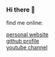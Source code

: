 ### Hi there 👋
<div class="row">
    <div class="col-12">
        <p class="display-3">find me online:</p>
    </div>
    <div class="col-sm link-wrapper">
        <a href = "http://www.liamosler.ca" class="display-4">personal website</a>
    </div>
    <div class="col-sm link-wrapper">
        <a class="display-4" href= "https://github.com/LiamOsler">github profile</a>
    </div>
    <div class="col-sm link-wrapper">
        <a class="display-4" href= "https://github.com/LiamOsler">youtube channel</a>
    </div>
</div>  
<!--
**LiamOsler/LiamOsler** is a ✨ _special_ ✨ repository because its `README.md` (this file) appears on your GitHub profile.

Here are some ideas to get you started:

- 🔭 I’m currently working on ...
- 🌱 I’m currently learning ...
- 👯 I’m looking to collaborate on ...
- 🤔 I’m looking for help with ...
- 💬 Ask me about ...
- 📫 How to reach me: ...
- 😄 Pronouns: ...
- ⚡ Fun fact: ...
-->
